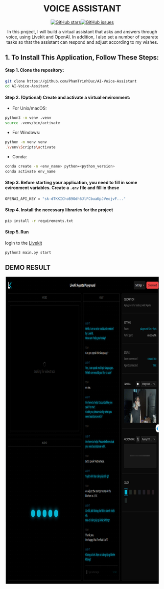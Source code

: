 
<div align="center">

# VOICE ASSISTANT

</div>

<div align="center">


[![GitHub stars](https://img.shields.io/github/stars/PhamTrinhDuc/AI-Voice-Assistant)](https://github.com/PhamTrinhDuc/AI-Voice-Assistant/stargazers)[![GitHub issues](https://img.shields.io/github/issues/PhamTrinhDuc/CAI-Voice-Assistant)](https://github.com/PhamTrinhDuc/AI-Voice-Assistant/issues)

In this project, I will build a virtual assistant that asks and answers through voice, using Livekit and OpenAI. In addition, I also set a number of separate tasks so that the assistant can respond and adjust according to my wishes.

</div>


## **1. To Install This Application, Follow These Steps:**
#### Step 1. Clone the repository:
```bash
git clone https://github.com/PhamTrinhDuc/AI-Voice-Assistant
cd AI-Voice-Assitant
```
#### Step 2. (Optional) Create and activate a virtual environment:
- For Unix/macOS:
```bash
python3 -m venv .venv
source .venv/bin/activate
```

- For Windows:
```bash
python -m venv venv
.\venv\Scripts\activate
```
- Conda:
```bash
conda create -n <env_name> python=<python_version> 
conda activate env_name
```
#### Step 3. Before starting your application, you need to fill in some evironment variables. Create a `.env` file and fill in these
```bash
OPENAI_API_KEY = "sk-dTKKIChoB9Odh6JlFCbuaKpJVeojvF..."
```

#### Step 4. Install the necessary libraries for the project 
```bash
pip install -r requirements.txt
```
#### Step 5. Run
login to the [Livekit](https://livekit.io/)
```
python3 main.py start
```

## DEMO RESULT
<div align="center">
<img src="./voice assitant.png" alt="demo" width=500 height = 1000/>
</div>
